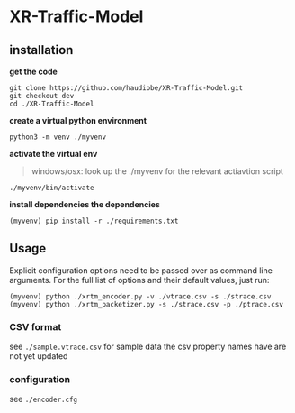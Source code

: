 # XR-Traffic-Model

## installation


**get the code**
```
git clone https://github.com/haudiobe/XR-Traffic-Model.git
git checkout dev 
cd ./XR-Traffic-Model
```

**create a virtual python environment**
```
python3 -m venv ./myvenv
```

**activate the virtual env**
> windows/osx: look up the ./myvenv for the relevant actiavtion script
```
./myvenv/bin/activate 
```

**install dependencies the dependencies**
```
(myvenv) pip install -r ./requirements.txt
```

## Usage

Explicit configuration options need to be passed over as command line arguments. For the full list of options and their default values, just run:
```
(myvenv) python ./xrtm_encoder.py -v ./vtrace.csv -s ./strace.csv
(myvenv) python ./xrtm_packetizer.py -s ./strace.csv -p ./ptrace.csv
```

### CSV format

see `./sample.vtrace.csv` for sample data
the csv property names have are not yet updated

### configuration

see `./encoder.cfg`
